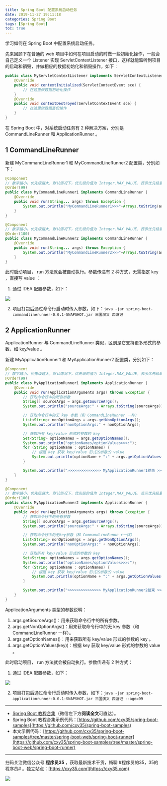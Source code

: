 ```yaml
---
title: Spring Boot 配置系统启动任务
date: 2019-11-27 19:11:18
categories: Spring Boot
tags: [Spring Boot]
toc: true
---
```

学习如何在 Spring Boot 中配置系统启动任务。
<!-- more -->

先来回顾下在普通的 web 项目中如何在项目启动的时做一些初始化操作，一般会自己定义一个 Listener 实现 ServletContextListener 接口，这样就能监听到项目的启动和销毁，并做相应的数据初始化和销毁操作，如下：

```java
public class MyServletContextListener implements ServletContextListener {
    @Override
    public void contextInitialized(ServletContextEvent sce) {
        // 在这里做数据初始化操作
    }
    @Override
    public void contextDestroyed(ServletContextEvent sce) {
        // 在这里做数据备份操作
    }
}
```

在 Spring Boot 中，对系统启动任务有 2 种解决方案，分别是 CommandLineRunner 和 ApplicationRunner 。

## 1 CommandLineRunner

新建 MyCommandLineRunner1 和 MyCommandLineRunner2 配置类，分别如下：

```java
@Component
// 数字越小，优先级越大，默认情况下，优先级的值为 Integer.MAX_VALUE，表示优先级最低
@Order(99)
public class MyCommandLineRunner1 implements CommandLineRunner {
    @Override
    public void run(String... args) throws Exception {
        System.out.println("MyCommandLineRunner1>>>"+Arrays.toString(args));
    }
}
```

```java
@Component
// 数字越小，优先级越大，默认情况下，优先级的值为 Integer.MAX_VALUE，表示优先级最低
@Order(100)
public class MyCommandLineRunner2 implements CommandLineRunner {
    @Override
    public void run(String... args) throws Exception {
        System.out.println("MyCommandLineRunner2>>>"+Arrays.toString(args));
    }
}
```

此时启动项目， run 方法就会被自动执行。参数传递有 2 种方式，无需指定 key ，直接写 value ：

1. 通过 IDEA 配置参数，如下：

![](https://oscimg.oschina.net/oscnet/up-a87f262969cdd81b0fa942559dd670aad08.png)

2. 项目打包后通过命令行启动时传入参数，如下：`java -jar spring-boot-commandlinerunner-0.0.1-SNAPSHOT.jar 三国演义 西游记`

## 2 ApplicationRunner

ApplicationRunner 与 CommandLineRunner 类似，区别是它支持更多形式的参数，如 key/value 。

新建 MyApplicationRunner1 和 MyApplicationRunner2 配置类，分别如下：

```java
@Component
// 数字越小，优先级越大，默认情况下，优先级的值为 Integer.MAX_VALUE，表示优先级最低
@Order(99)
public class MyApplicationRunner1 implements ApplicationRunner {
    @Override
    public void run(ApplicationArguments args) throws Exception {
        // 获取命令行中的所有参数
        String[] sourceArgs = args.getSourceArgs();
        System.out.println("sourceArgs:" + Arrays.toString(sourceArgs));

        // 获取命令行中的无 key 参数（和 CommandLineRunner 一样）
        List<String> nonOptionArgs = args.getNonOptionArgs();
        System.out.println("nonOptionArgs:" + nonOptionArgs);

        // 获取所有 key/value 形式的参数的 key
        Set<String> optionNames = args.getOptionNames();
        System.out.println("optionNames/optionValues>>>:");
        for (String optionName : optionNames) {
            // 根据 key 获取 key/value 形式的参数的 value
            System.out.println(optionName + ":" + args.getOptionValues(optionName));
        }

        System.out.println(">>>>>>>>>>>>>>> MyApplicationRunner1结束 >>>>>>>>>>>>>>>>");
    }
}
```

```java
@Component
// 数字越小，优先级越大，默认情况下，优先级的值为 Integer.MAX_VALUE，表示优先级最低
@Order(100)
public class MyApplicationRunner2 implements ApplicationRunner {
    @Override
    public void run(ApplicationArguments args) throws Exception {
        // 获取命令行中的所有参数
        String[] sourceArgs = args.getSourceArgs();
        System.out.println("sourceArgs:" + Arrays.toString(sourceArgs));

        // 获取命令行中的无key参数（和 CommandLineRunne r一样）
        List<String> nonOptionArgs = args.getNonOptionArgs();
        System.out.println("nonOptionArgs:" + nonOptionArgs);

        // 获取所有 key/value 形式的参数的 key
        Set<String> optionNames = args.getOptionNames();
        System.out.println("optionNames/optionValues>>>:");
        for (String optionName : optionNames) {
            // 根据 key 获取 key/value 形式的参数的 value
            System.out.println(optionName + ":" + args.getOptionValues(optionName));
        }

        System.out.println(">>>>>>>>>>>>>>> MyApplicationRunner2结束 >>>>>>>>>>>>>>>>");
    }
}
```

ApplicationArguments 类型的参数说明：

1. args.getSourceArgs()：用来获取命令行中的所有参数。
2. args.getNonOptionArgs()：用来获取命令行中的无 key 参数（和 CommandLineRunner 一样）。
3. args.getOptionNames()：用来获取所有 key/value 形式的参数的 key 。
4. args.getOptionValues(key))：根据 key 获取 key/value 形式的参数的 value 。

此时启动项目， run 方法就会被自动执行。参数传递有 2 种方式：

1. 通过 IDEA 配置参数，如下：

![](https://oscimg.oschina.net/oscnet/up-a9e9d61cbb4cc4535258efa5357c8cd5d56.png)

2. 项目打包后通过命令行启动时传入参数，如下：`java -jar spring-boot-applicationrunner-0.0.1-SNAPSHOT.jar 三国演义 西游记 --age=99`

---

- [Spring Boot 教程合集](https://mp.weixin.qq.com/s/9vOiAxHFnfJnRwSlTfAHwg)（微信左下方**阅读全文**可直达）。
- Spring Boot 教程合集示例代码：[https://github.com/cxy35/spring-boot-samples](https://github.com/cxy35/spring-boot-samples)
- 本文示例代码：[https://github.com/cxy35/spring-boot-samples/tree/master/spring-boot-web/spring-boot-runner](https://github.com/cxy35/spring-boot-samples/tree/master/spring-boot-web/spring-boot-runner)


---

扫码关注微信公众号 **程序员35** ，获取最新技术干货，畅聊 #程序员的35，35的程序员# 。独立站点：[https://cxy35.com](https://cxy35.com)

![](https://oscimg.oschina.net/oscnet/up-285838b9c516db5bb1ba760f292f2346078.JPEG)